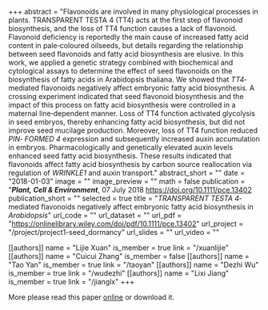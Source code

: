 +++
abstract = "Flavonoids are involved in many physiological processes in plants. TRANSPARENT
TESTA 4 (TT4) acts at the first step of flavonoid biosynthesis, and the loss of TT4
function causes a lack of flavonoid. Flavonoid deficiency is reportedly the main cause
of increased fatty acid content in pale‐coloured oilseeds, but details regarding the
relationship between seed flavonoids and fatty acid biosynthesis are elusive. In this
work, we applied a genetic strategy combined with biochemical and cytological assays
to determine the effect of seed flavonoids on the biosynthesis of fatty acids in
Arabidopsis thaliana. We showed that *TT4*‐mediated flavonoids negatively affect
embryonic fatty acid biosynthesis. A crossing experiment indicated that seed
flavonoid biosynthesis and the impact of this process on fatty acid biosynthesis were
controlled in a maternal line‐dependent manner. Loss of TT4 function activated
glycolysis in seed embryos, thereby enhancing fatty acid biosynthesis, but did not
improve seed mucilage production. Moreover, loss of TT4 function reduced *PIN‐
FORMED 4* expression and subsequently increased auxin accumulation in embryos.
Pharmacologically and genetically elevated auxin levels enhanced seed fatty acid
biosynthesis. These results indicated that flavonoids affect fatty acid biosynthesis
by carbon source reallocation via regulation of *WRINKLE1* and auxin transport."
abstract_short = ""
date = "2018-01-03"
image = ""
image_preview = ""
math = false
publication = "***Plant, Cell & Environment***, 07 July 2018 https://doi.org/10.1111/pce.13402
publication_short = ""
selected = true
title = "*TRANSPARENT TESTA 4*‐mediated flavonoids negatively affect embryonic fatty acid biosynthesis in *Arabidopsis*"
url_code = ""
url_dataset = ""
url_pdf = "https://onlinelibrary.wiley.com/doi/pdf/10.1111/pce.13402"
url_project = "/project/project1-seed_dormancy"
url_slides = ""
url_video = ""

[[authors]]
    name = "Lijie Xuan"
    is_member = true
    link = "/xuanlijie"
[[authors]]
    name = "Cuicui Zhang"
    is_member = false
[[authors]]
    name = "Tao Yan"
    is_member = true
    link = "/taoyan"
[[authors]]
    name = "Dezhi Wu"
    is_member = true
    link = "/wudezhi"
[[authors]]
    name = "Lixi Jiang"
    is_member = true
    link = "/jianglx"
+++


More please read this paper [online](https://onlinelibrary.wiley.com/doi/pdf/10.1111/pce.13402) or download it.


